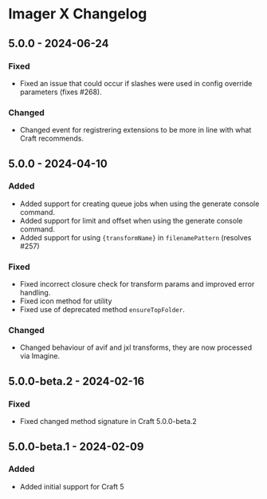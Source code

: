 # Imager X Changelog

## 5.0.0 - 2024-06-24

### Fixed
- Fixed an issue that could occur if slashes were used in config override parameters (fixes #268).

### Changed
- Changed event for registrering extensions to be more in line with what Craft recommends.

## 5.0.0 - 2024-04-10

### Added
- Added support for creating queue jobs when using the generate console command.
- Added support for limit and offset when using the generate console command.
- Added support for using `{transformName}` in `filenamePattern` (resolves #257)

### Fixed
- Fixed incorrect closure check for transform params and improved error handling.
- Fixed icon method for utility
- Fixed use of deprecated method `ensureTopFolder`.

### Changed
- Changed behaviour of avif and jxl transforms, they are now processed via Imagine.

## 5.0.0-beta.2 - 2024-02-16

### Fixed
- Fixed changed method signature in Craft 5.0.0-beta.2 

## 5.0.0-beta.1 - 2024-02-09

### Added
- Added initial support for Craft 5

